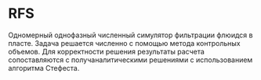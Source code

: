 # RFS
Одномерный однофазный численный симулятор фильтрации флюидся в пласте. Задача решается численно с помощью метода контрольных объемов.
Для корректности решения результаты расчета сопоставляются с получаналитическими решениями с использованием алгоритма Стефеста.